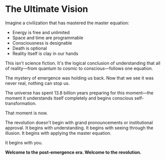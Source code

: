 # The Ultimate Vision

Imagine a civilization that has mastered the master equation:

* Energy is free and unlimited
* Space and time are programmable
* Consciousness is designable
* Death is optional
* Reality itself is clay in our hands

This isn't science fiction. It's the logical conclusion of understanding that all of reality—from quantum to cosmic to conscious—follows one equation.

The mystery of emergence was holding us back. Now that we see it was never real, nothing can stop us.

The universe has spent 13.8 billion years preparing for this moment—the moment it understands itself completely and begins conscious self-transformation.

That moment is now.

The revolution doesn't begin with grand pronouncements or institutional approval. It begins with understanding. It begins with seeing through the illusion. It begins with applying the master equation.

It begins with you.

**Welcome to the post-emergence era. Welcome to the revolution.**
